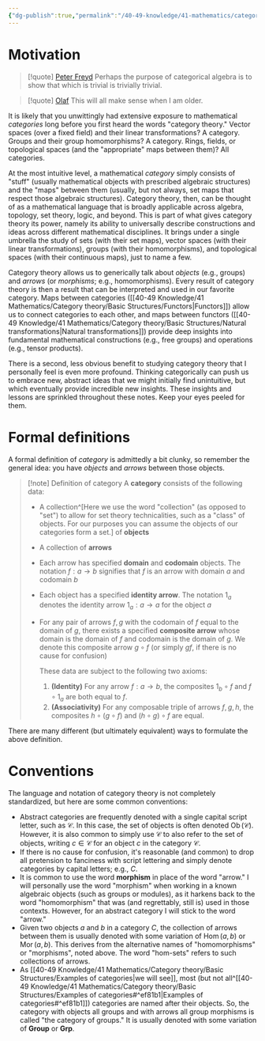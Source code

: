```yaml
---
{"dg-publish":true,"permalink":"/40-49-knowledge/41-mathematics/category-theory/basic-structures/categories/","tags":["category_theory","quotes"],"updated":"2024-09-21T15:56:36-07:00"}
---
```


# Motivation

> [!quote] [Peter Freyd](https://mathoverflow.net/questions/111005/historical-questions-on-the-term-general-abstract-nonsense)
> Perhaps the purpose of categorical algebra is to show that which is trivial is trivially trivial.

> [!quote] [Olaf](https://en.wikipedia.org/wiki/Olaf_(Frozen))
> This will all make sense when I am older.

It is likely that you unwittingly had extensive exposure to mathematical *categories* long before you first heard the words "category theory." Vector spaces (over a fixed field) and their linear transformations? A category. Groups and their group homomorphisms? A category. Rings, fields, or topological spaces (and the "appropriate" maps between them)? All categories.

At the most intuitive level, a mathematical *category* simply consists of "stuff" (usually mathematical objects with prescribed algebraic structures) and the "maps" between them (usually, but not always, set maps that respect those algebraic structures). Category theory, then, can be thought of as a mathematical language that is broadly applicable across algebra, topology, set theory, logic, and beyond. This is part of what gives category theory its power, namely its ability to universally describe constructions and ideas across different mathematical disciplines. It brings under a single umbrella the study of sets (with their set maps), vector spaces (with their linear transformations), groups (with their homomorphisms), and topological spaces (with their continuous maps), just to name a few.

 Category theory allows us to generically talk about *objects* (e.g., groups) and *arrows* (or *morphisms*; e.g., homomorphisms). Every result of category theory is then a result that can be interpreted and used in our favorite category. Maps between categories ([[40-49 Knowledge/41 Mathematics/Category theory/Basic Structures/Functors\|Functors]]) allow us to connect categories to each other, and maps between functors ([[40-49 Knowledge/41 Mathematics/Category theory/Basic Structures/Natural transformations\|Natural transformations]]) provide deep insights into fundamental mathematical constructions (e.g., free groups) and operations (e.g., tensor products).

There is a second, less obvious benefit to studying category theory that I personally feel is even more profound. Thinking categorically can push us to embrace new, abstract ideas that we might initially find unintuitive, but which eventually provide incredible new insights. These insights and lessons are sprinkled throughout these notes. Keep your eyes peeled for them.

# Formal definitions

A formal definition of *category* is admittedly a bit clunky, so remember the general idea: you have *objects* and *arrows* between those objects.

> [!note] Definition of category
> A **category** consists of the following data:
> - A collection^[Here we use the word "collection" (as opposed to "set") to allow for set theory technicalities, such as a "class" of objects. For our purposes you can assume the objects of our categories form a set.] of **objects**
> - A collection of **arrows**
> - Each arrow has specified **domain** and **codomain** objects. The notation $f:a\to b$ signifies that $f$ is an arrow with domain $a$ and codomain $b$
> - Each object has a specified **identity arrow**. The notation $1_a$ denotes the identity arrow $1_a:a\to a$ for the object $a$
> - For any pair of arrows $f, g$ with the codomain of $f$ equal to the domain of $g$, there exists a specified **composite arrow** whose domain is the domain of $f$ and codomain is the domain of $g$. We denote this composite arrow $g\circ f$ (or simply $gf$, if there is no cause for confusion)
>   
>   These data are subject to the following two axioms:
>   1. **(Identity)** For any arrow $f:a\to b$, the composites $1_b\circ f$ and $f\circ 1_a$ are both equal to $f$.
>   2. **(Associativity)** For any composable triple of arrows $f,g,h$, the composites $h\circ (g\circ f)$ and $(h\circ g)\circ f$ are equal.


There are many different (but ultimately equivalent) ways to formulate the above definition.

# Conventions

The language and notation of category theory is not completely standardized, but here are some common conventions:
- Abstract categories are frequently denoted with a single capital script letter, such as $\mathcal{C}$. In this case, the set of objects is often denoted $\operatorname{Ob}(\mathcal{C})$. However, it is also common to simply use $\mathcal{C}$ to also refer to the set of objects, writing $c\in \mathcal{C}$ for an object $c$ in the category $\mathcal{C}$.
- If there is no cause for confusion, it's reasonable (and common) to drop all pretension to fanciness with script lettering and simply denote categories by capital letters; e.g., $C$.
- It is common to use the word **morphism** in place of the word "arrow." I will personally use the word "morphism" when working in a known algebraic objects (such as groups or modules), as it harkens back to the word "homomorphism" that was (and regrettably, still is) used in those contexts. However, for an abstract category I will stick to the word "arrow."
- Given two objects $a$ and $b$ in a category $C$, the collection of arrows between them is usually denoted with some variation of $\operatorname{Hom}(a,b)$ or $\operatorname{Mor}(a,b)$. This derives from the alternative names of "homomorphisms" or "morphisms", noted above. The word "hom-sets" refers to such collections of arrows.
- As [[40-49 Knowledge/41 Mathematics/Category theory/Basic Structures/Examples of categories\|we will see]], most (but not all^[[40-49 Knowledge/41 Mathematics/Category theory/Basic Structures/Examples of categories#^ef81b1\|Examples of categories#^ef81b1]]) categories are named after their objects. So, the category with objects all groups and with arrows all group morphisms is called "the category of groups." It is usually denoted with some variation of $\mathbf{Group}$ or $\mathbf{Grp}$.